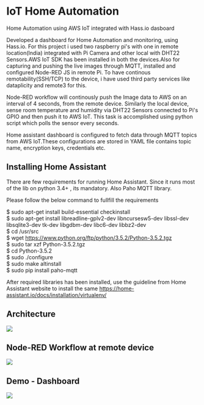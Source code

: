 # IoT Home Automation
Home Automation using AWS IoT integrated with Hass.io dasboard

Developed a dashboard for Home Automation and monitoring, using Hass.io. For this project i used two raspberry pi's with one in remote location(India) integrated with Pi Camera and other local
with DHT22 Sensors.AWS IoT SDK has been installed in both the devices.Also for capturing and pushing the live images through MQTT, installed and configured Node-RED JS in remote Pi.
To have continous remotability(SSH/TCP) to the device, i have used third party services like dataplicity and remote3 for this.

Node-RED workflow will continously push the Image data to AWS on an interval of 4 seconds, from the remote device. Similarly the local device, sense room temperature and humidity via DHT22 Sensors connected to Pi's GPIO and then push it to AWS IoT. This task is accomplished using python script which polls the sensor every seconds.

Home assistant dashboard is configured to fetch data through MQTT topics from AWS IoT.These configurations are stored in YAML file contains topic name, encryption keys, credentials etc.

## Installing Home Assistant
There are few requirements for running Home Assistant. Since it runs most of the lib on python 3.4+ , its mandatory. Also Paho MQTT library.

Please follow the below command to fullfill the requirements

$ sudo apt-get install build-essential checkinstall <br>
$ sudo apt-get install libreadline-gplv2-dev libncursesw5-dev libssl-dev libsqlite3-dev tk-dev libgdbm-dev libc6-dev libbz2-dev<br>
$ cd /usr/src <br>
$ wget https://www.python.org/ftp/python/3.5.2/Python-3.5.2.tgz <br>
$ sudo tar xzf Python-3.5.2.tgz <br>
$ cd Python-3.5.2 <br>
$ sudo ./configure <br>
$ sudo make altinstall <br>
$ sudo pip install paho-mqtt <br>

After required libraries has been installed, use the guideline from Home Assistant website to install the same
https://home-assistant.io/docs/installation/virtualenv/

## Architecture
![](https://raw.githubusercontent.com/mysticrenji/IoTHomeAutomation/master/Images/AWS%20Challenge.jpg)

## Node-RED Workflow at remote device
![](https://raw.githubusercontent.com/mysticrenji/IoTHomeAutomation/master/Images/Node-RED.png)

## Demo - Dashboard
![](https://raw.githubusercontent.com/mysticrenji/IoTHomeAutomation/master/Images/AWS%20Challenge%20-%20Demo.jpg.png)
